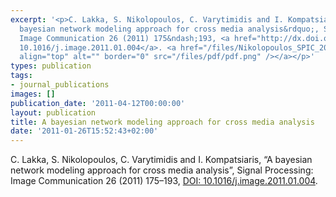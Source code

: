```yaml
---
excerpt: '<p>C. Lakka, S. Nikolopoulos, C. Varytimidis and I. Kompatsiaris, &ldquo;A
  bayesian network modeling approach for cross media analysis&rdquo;, Signal Processing:
  Image Communication 26 (2011) 175&ndash;193, <a href="http://dx.doi.org/10.1016/j.image.2011.01.004">DOI:
  10.1016/j.image.2011.01.004</a>. <a href="/files/Nikolopoulos_SPIC_2011_personal-copy.pdf"><img
  align="top" alt="" border="0" src="/files/pdf/pdf.png" /></a></p>'
types: publication
tags:
- journal_publications
images: []
publication_date: '2011-04-12T00:00:00'
layout: publication
title: A bayesian network modeling approach for cross media analysis
date: '2011-01-26T15:52:43+02:00'
---
```

<p>C. Lakka, S. Nikolopoulos, C. Varytimidis and I. Kompatsiaris, &ldquo;A bayesian network modeling approach for cross media analysis&rdquo;, Signal Processing: Image Communication 26 (2011) 175&ndash;193, <a href="http://dx.doi.org/10.1016/j.image.2011.01.004">DOI: 10.1016/j.image.2011.01.004</a>. <a href="/files/Nikolopoulos_SPIC_2011_personal-copy.pdf"><img align="top" alt="" border="0" src="/files/pdf/pdf.png" /></a></p>
